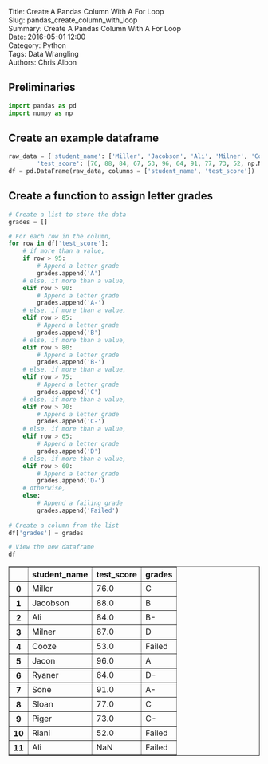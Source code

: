 Title: Create A Pandas Column With A For Loop  
Slug: pandas_create_column_with_loop  
Summary: Create A Pandas Column With A For Loop  
Date: 2016-05-01 12:00  
Category: Python  
Tags: Data Wrangling  
Authors: Chris Albon  

## Preliminaries


```python
import pandas as pd
import numpy as np
```

## Create an example dataframe


```python
raw_data = {'student_name': ['Miller', 'Jacobson', 'Ali', 'Milner', 'Cooze', 'Jacon', 'Ryaner', 'Sone', 'Sloan', 'Piger', 'Riani', 'Ali'], 
        'test_score': [76, 88, 84, 67, 53, 96, 64, 91, 77, 73, 52, np.NaN]}
df = pd.DataFrame(raw_data, columns = ['student_name', 'test_score'])
```

## Create a function to assign letter grades


```python
# Create a list to store the data
grades = []

# For each row in the column,
for row in df['test_score']:
    # if more than a value,
    if row > 95:
        # Append a letter grade
        grades.append('A')
    # else, if more than a value,
    elif row > 90:
        # Append a letter grade
        grades.append('A-')
    # else, if more than a value,
    elif row > 85:
        # Append a letter grade
        grades.append('B')
    # else, if more than a value,
    elif row > 80:
        # Append a letter grade
        grades.append('B-')
    # else, if more than a value,
    elif row > 75:
        # Append a letter grade
        grades.append('C')
    # else, if more than a value,
    elif row > 70:
        # Append a letter grade
        grades.append('C-')
    # else, if more than a value,
    elif row > 65:
        # Append a letter grade
        grades.append('D')
    # else, if more than a value,
    elif row > 60:
        # Append a letter grade
        grades.append('D-')
    # otherwise,
    else:
        # Append a failing grade
        grades.append('Failed')
        
# Create a column from the list
df['grades'] = grades
```


```python
# View the new dataframe
df
```




<div>
<table border="1" class="dataframe">
  <thead>
    <tr style="text-align: right;">
      <th></th>
      <th>student_name</th>
      <th>test_score</th>
      <th>grades</th>
    </tr>
  </thead>
  <tbody>
    <tr>
      <th>0</th>
      <td>Miller</td>
      <td>76.0</td>
      <td>C</td>
    </tr>
    <tr>
      <th>1</th>
      <td>Jacobson</td>
      <td>88.0</td>
      <td>B</td>
    </tr>
    <tr>
      <th>2</th>
      <td>Ali</td>
      <td>84.0</td>
      <td>B-</td>
    </tr>
    <tr>
      <th>3</th>
      <td>Milner</td>
      <td>67.0</td>
      <td>D</td>
    </tr>
    <tr>
      <th>4</th>
      <td>Cooze</td>
      <td>53.0</td>
      <td>Failed</td>
    </tr>
    <tr>
      <th>5</th>
      <td>Jacon</td>
      <td>96.0</td>
      <td>A</td>
    </tr>
    <tr>
      <th>6</th>
      <td>Ryaner</td>
      <td>64.0</td>
      <td>D-</td>
    </tr>
    <tr>
      <th>7</th>
      <td>Sone</td>
      <td>91.0</td>
      <td>A-</td>
    </tr>
    <tr>
      <th>8</th>
      <td>Sloan</td>
      <td>77.0</td>
      <td>C</td>
    </tr>
    <tr>
      <th>9</th>
      <td>Piger</td>
      <td>73.0</td>
      <td>C-</td>
    </tr>
    <tr>
      <th>10</th>
      <td>Riani</td>
      <td>52.0</td>
      <td>Failed</td>
    </tr>
    <tr>
      <th>11</th>
      <td>Ali</td>
      <td>NaN</td>
      <td>Failed</td>
    </tr>
  </tbody>
</table>
</div>


